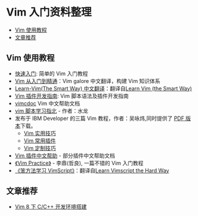 # Vim 入门资料整理

<!-- vim-markdown-toc GFM -->

- [Vim 使用教程](#vim-使用教程)
- [文章推荐](#文章推荐)

<!-- vim-markdown-toc -->

## Vim 使用教程

- [快速入门](quick-start-guide.md): 简单的 Vim 入门教程
- [Vim 从入门到精通](https://github.com/wsdjeg/vim-galore-zh_cn)：Vim galore 中文翻译，构建 Vim 知识体系
- [Learn-Vim(The Smart Way) 中文翻译](https://github.com/wsdjeg/Learn-Vim_zh_cn)：翻译自[Learn Vim (the Smart Way)](https://github.com/iggredible/Learn-Vim)
- [Vim 插件开发指南](https://github.com/wsdjeg/vim-plugin-dev-guide): Vim 脚本语法及插件开发指南
- [vimcdoc](https://github.com/yianwillis/vimcdoc) Vim 中文帮助文档
- [vim 脚本学习指北](https://github.com/lymslive/vimllearn/blob/master/content.md) - 作者：水龙
- 发布于 IBM Developer 的三篇 Vim 教程，作者：吴咏炜,同时提供了 [PDF 版本](http://wyw.dcweb.cn/download.asp?path=vim&file=VimArticle.pdf)下载。
  - [Vim 实用技巧](http://www.ibm.com/developerworks/cn/linux/l-tip-vim1/)
  - [Vim 常用插件](http://www.ibm.com/developerworks/cn/linux/l-tip-vim2/)
  - [Vim 定制技巧](http://www.ibm.com/developerworks/cn/linux/l-tip-vim3/)
- [Vim 插件中文帮助](https://github.com/vimcn) - 部分插件中文帮助文档
- [《Vim Practice》](https://github.com/oldratlee/vim-practice) - 李鼎(哲良), 一篇不错的 Vim 入门教程
- [《笨方法学习 VimScript》](https://huhuang03.gitbooks.io/learnvimscriptthehardway/content/)：翻译自[Learn Vimscript the Hard Way](https://learnvimscriptthehardway.stevelosh.com/)

## 文章推荐

- [Vim 8 下 C/C++ 开发环境搭建](http://www.skywind.me/blog/archives/2084)
